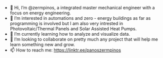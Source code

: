 - 👋 Hi, I’m @zermpinos, a integrated master mechanical engineer with a focus on energy engineering.
- 👀 I’m interested in automations and zero - energy buildings as far as programming is involved but I am also very intrested in Photovoltaic/Thermal Panels and Solar Assisted Heat Pumps.
- 🌱 I’m currently learning how to analyze and visualize data.
- 💞️ I’m looking to collaborate on pretty much any project that will help me learn something new and grow.
- 📫 How to reach me: https://linktr.ee/panoszermpinos 
